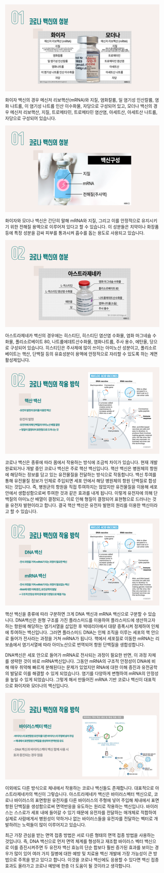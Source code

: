 
![freefall_motion_all_graph](/assets/images/슬라이드4.PNG)  

화이자 백신의 경우 메신저 리보핵산(mRNA)와 지질, 염화칼륨, 일 염기성 인산칼륨, 염화 나트륨, 이 염기성 나트륨 인산 이수화물, 자당으로 구성되어 있고, 모더나 백신의 경우 메신저 리보핵산, 지질, 트로메타민, 트로메타민 염산염, 아세트산, 아세트산 나트륨, 자당으로 구성되어 있습니다.

![freefall_motion_all_graph](/assets/images/슬라이드5.PNG) 

화이자와 모더나 백신은 간단히 말해 mRNA와 지질, 그리고 이를 안정적으로 유지시키기 위한 전해질 용액으로 이루어져 있다고 할 수 있습니다. 이 성분들은 치약이나 화장품 등에 특정 성분을 감싸 피부를 통과시켜 흡수를 돕는 용도로 사용되고 있습니다.

![freefall_motion_all_graph](/assets/images/슬라이드6.PNG) 

아스트라제네카 백신의 경우에는 히스티딘, 히스티딘 염산염 수화물, 염화 마그네슘 수화물, 폴리소르베이트 80, 나트륨에데트산수화물, 염화나트륨, 주사 용수, 에탄올, 당으로 구성되어 있습니다. 히스티딘은 주사제에 많이 쓰이는 아미노산 성분이고, 폴리소르베이트는 핵산, 단백질 등의 유효성분이 용액에 안정적으로 자리할 수 있도록 하는 계면활성제입니다.

![freefall_motion_all_graph](/assets/images/슬라이드7.PNG) 

코로나 백신은 종류에 따라 몸에서 작용하는 방식에 조금씩 차이가 있습니다. 현재 개발 완료되거나 개발 중인 코로나 백신은 주로 핵산 백신입니다. 핵산 백신은 병원체의 항원에 해당하는 정보를 담고 있는 유전물질을 전달하는 방식으로 작동합니다. 백신 투여를 통해 유전물질 정보가 인체로 주입되면 세포 안에서 해당 병원체의 항원 단백질로 합성되는 것입니다. 즉, 병원균의 항원을 직접 투여하지는 않았지만 유전물질을 이용해 세포 안에서 생합성함으로써 투여한 것과 같은 효과를 내게 됩니다. 이렇게 유전자에 의해 단백질의 아미노산 배열이 결정되고, 이로 인해 형질이 결정되어 표현형으로 드러나는 것을 유전자 발현이라고 합니다. 결국 핵산 백신은 유전자 발현의 원리를 이용한 백신이라고 할 수 있습니다.

![freefall_motion_all_graph](/assets/images/슬라이드8.PNG) 

핵산 백신을 종류에 따라 구분하면 크게 DNA 백신과 mRNA 백신으로 구분할 수 있습니다. DNA백신은 원형 구조를 가진 플라스미드를 이용하여 플라스미드에 생산하고자 하는 항원에 해당하는 염기서열을 삽입한 후 박테리아에서 대량 증폭시켜 정제하여 인체에 투여하는 백신입니다. 그러면 플라스미드 DNA는 인체 조직을 이루는 세포의 핵 안으로 들어가 전사라는 과정을 거쳐 mRNA가 됩니다. 핵에서 세포질로 이동한 mRNA는 리보솜에서 염기서열에 따라 아미노산으로 번역되어 항원 단백질을 생합성합니다.

DNA백신은 세포 안으로 들어가 mRNA로 전사되는 과정이 필요한 반면, 이 과정 자체를 생략한 것이 바로 mRNA백신입니다. 그동안 mRNA의 구조적 안정성이 DNA에 비해 매우 취약해 빠르게 분해된다는 문제가 있었지만 RNA에 대한 이해 증진과 유전공학의 발달로 이를 해결할 수 있게 되었습니다. 염기를 다양하게 변형하여 mRNA의 안정성을 높일 수 있게 되었습니다. 그렇게 해서 만들어진 mRNA 기반 코로나 백신이 대표적으로 화이자와 모더나의 백신입니다.

![freefall_motion_all_graph](/assets/images/슬라이드9.PNG) 

이외에도 다른 방식으로 체내에서 작용하는 코로나 백신들도 존재합니다. 대표적으로 아스트라제네카의 백신이 그렇습니다. 아스트라제네카 백신은 바이러스벡터 백신으로, 코로나 바이러스의 표면항원 유전자를 다른 바이러스의 주형에 넣어 주입해 체내에서 표면항원 단백질을 생성함으로써 면역반응을 유도하는 원리로 작용하는 백신입니다. 바이러스는 스스로가 세포 내에 들어갈 수 있기 때문에 유전자를 전달하는 매개체로 적합하여 실제로 사람에게서 병원성이 약하거나 없는 바이러스들을 유전자를 전달하는 벡터로 개발하려는 노력들이 많이 이루어지고 있습니다.

최근 가장 관심을 받는 면역 접종 방법은 서로 다른 형태의 면역 접종 방법을 사용하는 것입니다. 즉, DNA 백신으로 먼저 면역 체계를 형성하고 재조합 바이러스 벡터 백신으로 이를 증진시켜주면 두 유전자 백신 효능의 단순 합보다 훨씬 증가된 효과를 보이는 경우가 많이 있어 여러 가지 질병에 대한 예방 및 치료용 백신 개발에 가장 가능성이 큰 방법으로 주목을 받고 있다고 합니다. 이것을 코로나 백신에도 응용할 수 있다면 백신 접종 효과도 올라가고 코로나 예방에 한층 더 도움이 될 것이라고 생각합니다.
